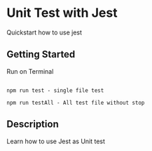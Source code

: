 # Unit Test with Jest
Quickstart how to use jest

## Getting Started

Run on Terminal

```npm

npm run test - single file test

npm run testAll - All test file without stop

```

## Description

Learn how to use Jest as Unit test